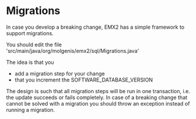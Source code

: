 # Migrations

In case you develop a breaking change, EMX2 has a simple framework to support migrations.

You should edit the file 'src/main/java/org/molgenis/emx2/sql/Migrations.java'

The idea is that you
* add a migration step for your change 
* that you increment the SOFTWARE_DATABASE_VERSION

The design is such that all migration steps will be run in one transaction, i.e. the update succeeds or fails completely.
In case of a breaking change that cannot be solved with a migration you should throw an exception instead of running a migration.
